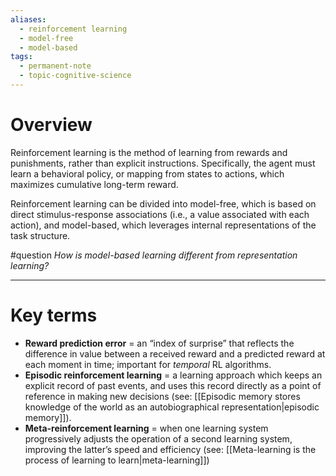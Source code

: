 ```yaml
---
aliases:
  - reinforcement learning
  - model-free
  - model-based
tags:
  - permanent-note
  - topic-cognitive-science
---
```

# Overview

Reinforcement learning is the method of learning from rewards and punishments, rather than explicit instructions. Specifically, the agent must learn a behavioral policy, or mapping from states to actions, which maximizes cumulative long-term reward.

Reinforcement learning can be divided into model-free, which is based on direct stimulus-response associations (i.e., a value associated with each action), and model-based, which leverages internal representations of the task structure.

#question *How is model-based learning different from representation learning?*

---
# Key terms

- **Reward prediction error** = an “index of surprise” that reflects the difference in value between a received reward and a predicted reward at each moment in time; important for *temporal* RL algorithms.
- **Episodic reinforcement learning** = a learning approach which keeps an explicit record of past events, and uses this record directly as a point of reference in making new decisions (see: [[Episodic memory stores knowledge of the world as an autobiographical representation|episodic memory]]).
- **Meta-reinforcement learning** = when one learning system progressively adjusts the operation of a second learning system, improving the latter’s speed and efficiency (see: [[Meta-learning is the process of learning to learn|meta-learning]])
